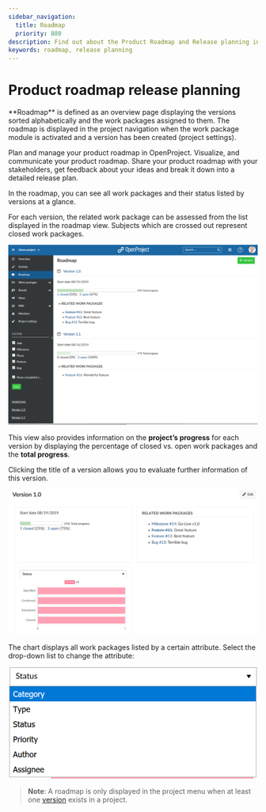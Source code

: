 ```yaml
---
sidebar_navigation:
  title: Roadmap
  priority: 880
description: Find out about the Product Roadmap and Release planning in OpenProject
keywords: roadmap, release planning
---
```


# Product roadmap release planning

<div class="glossary">
**Roadmap** is defined as an overview page displaying the versions sorted alphabetically and the work packages assigned to them. The roadmap is displayed in the project navigation when the work package module is activated and a version has been created (project settings).
</div>

Plan and manage your product roadmap in OpenProject. Visualize, and communicate your product roadmap. Share your product roadmap with your stakeholders, get feedback about your ideas and break it down into a detailed release plan.

In the roadmap, you can see all work packages and their status listed by versions at a glance.

For each version, the related work package can be assessed from the list displayed in the roadmap view. Subjects which are crossed out represent closed work packages.

![Roadmap](1567422228740.png)

This view also provides information on the **project’s progress** for each version by displaying the percentage of closed vs. open work packages and the **total progress**.

Clicking the title of a version allows you to evaluate further information of this version.

![version](1567423006674.png)

The chart displays all work packages listed by a certain attribute. Select the drop-down list to change the attribute:

![roadmap work package details](1567423371954.png)

> **Note**: A roadmap is only displayed in the project menu when at least one [version](../projects/) exists in a project.
